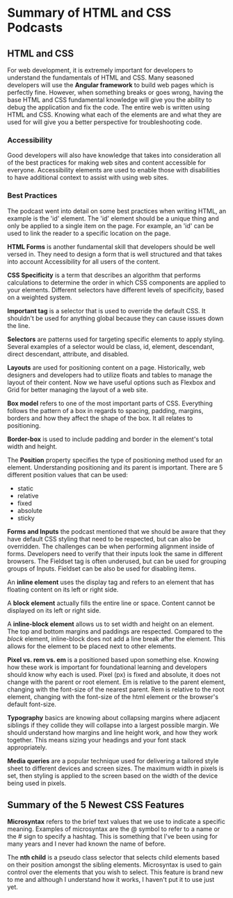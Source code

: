 # Summary of HTML and CSS Podcasts

## HTML and CSS

For web development, it is extremely important for developers to understand the fundamentals of HTML and CSS. Many seasoned developers will use the __Angular framework__ to build web pages which is perfectly fine. However, when something breaks or goes wrong, having the base HTML and CSS fundamental knowledge will give you the ability to debug the application and fix the code. The entire web is written using HTML and CSS. Knowing what each of the elements are and what they are used for will give you a better perspective for troubleshooting code.

### Accessibility

Good developers will also have knowledge that takes into consideration all of the best practices for making web sites and content accessible for everyone. Accessibility elements are used to enable those with disabilities to have additional context to assist with using web sites.

### Best Practices

The podcast went into detail on some best practices when writing HTML, an example is the 'id' element. The 'id' element should be a unique thing and only be applied to a single item on the page. For example, an 'id' can be used to link the reader to a specific location on the page.

__HTML Forms__ is another fundamental skill that developers should be well versed in. They need to design a form that is well structured and that takes into account Accessibility for all users of the content.

__CSS Specificity__ is a term that describes an algorithm that performs calculations to determine the order in which CSS components are applied to your elements. Different selectors have different levels of specificity, based on a weighted system.

__Important tag__ is a selector that is used to override the default CSS. It shouldn't be used for anything global because they can cause issues down the line.

__Selectors__ are patterns used for targeting specific elements to apply styling. Several examples of a selector would be class, id, element, descendant, direct descendant, attribute, and disabled.

__Layouts__ are used for positioning content on a page. Historically, web designers and developers had to utilize floats and tables to manage the layout of their content. Now we have useful options such as Flexbox and Grid for better managing the layout of a web site.

__Box model__ refers to one of the most important parts of CSS. Everything follows the pattern of a box in regards to spacing, padding, margins, borders and how they affect the shape of the box. It all relates to positioning.

__Border-box__ is used to include padding and border in the element's total width and height.

The __Position__ property specifies the type of positioning method used for an element. Understanding positioning and its parent is important. There are 5 different position values that can be used:

* static
* relative
* fixed
* absolute
* sticky

__Forms and Inputs__ the podcast mentioned that we should be aware that they have default CSS styling that need to be respected, but can also be overridden. The challenges can be when performing alignment inside of forms. Developers need to verify that their inputs look the same in different browsers. The Fieldset tag is often underused, but can be used for grouping groups of Inputs. Fieldset can be also be used for disabling items.

An __inline element__ uses the display tag and refers to an element that has floating content on its left or right side.

A __block element__ actually fills the entire line or space. Content cannot be displayed on its left or right side.

A __inline-block element__ allows us to set width and height on an element. The top and bottom margins and paddings are respected. Compared to the _block_ element, inline-block does not add a line break after the element. This allows for the element to be placed next to other elements.

__Pixel vs. rem vs. em__ is a positioned based upon something else. Knowing how these work is important for foundational learning and developers should know why each is used. Pixel (px) is fixed and absolute, it does not change with the parent or root element. Em is relative to the parent element, changing with the font-size of the nearest parent. Rem is relative to the root element, changing with the font-size of the html element or the browser's default font-size.

__Typography__ basics are knowing about collapsing margins where adjacent siblings if they collide they will collapse into a largest possible margin. We should understand how margins and line height work, and how they work together. This means sizing your headings and your font stack appropriately.

__Media queries__ are a popular technique used for delivering a tailored style sheet to different devices and screen sizes. The maximum width in pixels is set, then styling is applied to the screen based on the width of the device being used in pixels.

## Summary of the 5 Newest CSS Features

__Microsyntax__ refers to the brief text values that we use to indicate a specific meaning. Examples of microsyntax are the @ symbol to refer to a name or the # sign to specify a hashtag. This is something that I've been using for many years and I never had known the name of before.

The __nth child__ is a pseudo class selector that selects child elements based on their position amongst the sibling elements. Microsyntax is used to gain control over the elements that you wish to select. This feature is brand new to me and although I understand how it works, I haven't put it to use just yet.



